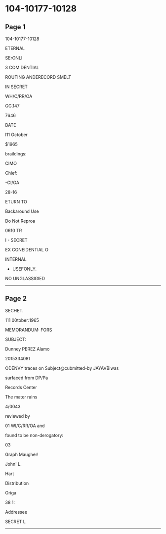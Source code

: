 # 104-10177-10128

## Page 1

104-10177-10128

ETERNAL

SErONLI

3 COM DENTIAL

ROUTING ANDERECORD SMELT

IN SECRET

WH/C/RR/OA

GG.147

7646

BATE

I11 October

$1965

braildings:

CIMO

Chief:

-CI/OA

28-16

ETURN TO

Backaround Use

Do Not Reproa

0610 TR

I - SECRET

EX CONEIDENTIAL O

INTERNAL

- USEFONLY.

NO UNGLASSIGIED

---

## Page 2

SECHET.

111 00tober:1965

MEMORANDUM: FORS

SUBJECT:

Dunney PEREZ Alamo

2015334081

ODENVY traces on Subject@cubmitted-by JAYAVBiwas

surfaced from DP/Pa

Records Center

The mater rains

4/0043

revlewed by

01 WI/C/RR/OA and

found to be non-derogatory:

03

Graph Maugher!

John' L.

Hart

DistributIon

Origa

38 1:

Addressee

SECRET L

---


